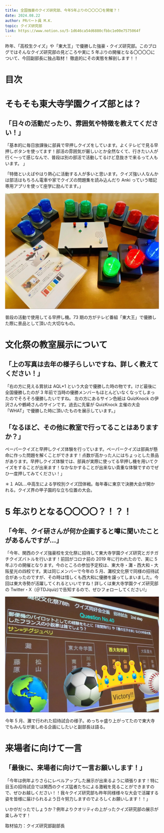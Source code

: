 ```yaml
---
title: 全国強豪のクイズ研究部、今年5年ぶりの〇〇〇〇を開催？！
date: 2024.08.22
author: PRパート員 M.K.
topic: クイズ研究部
link: https://www.notion.so/5-1d646ca54d6880cfbbc1e00e7575064f
---
```


昨年、「高校生クイズ」や「東大王」で優勝した強豪・クイズ研究部。このブログではそんなクイズ研究部の見どころや実に 5 年ぶりの開催となる〇〇〇〇について、今回副部長に独占取材！ 徹底的にその実態を解剖します！！

# 目次

# そもそも東大寺学園クイズ部とは？

## 「日々の活動だったり、雰囲気や特徴を教えてください！」

「基本的に毎日放課後に部員で早押しクイズをしています。よくテレビで見る早押しボタンを使ってます！部活の雰囲気が厳しいとか全然なくて、行きたい人が行く～って感じなんで、普段は別の部活で活動してるけど息抜きで来るって人もいます。 」

「特徴といえばやはり熱心に活動する人が多いと思います。クイズ強い人なんかは部活はもちろん電車や家でクイズの問題集を読み込んだり Anki っていう暗記専用アプリを使って座学に励んでます。」

![普段の活動で使用してる早押し機。73期の方がテレビ番組「東大王」で優勝した際に景品として頂いた大切なもの。](image.webp)

普段の活動で使用してる早押し機。73 期の方がテレビ番組「東大王」で優勝した際に景品として頂いた大切なもの。

# 文化祭の教室展示について

## 「上の写真は去年の様子らしいですね、詳しく教えてください！」

「右の方に見える賞状は AQL\*1 という大会で優勝した時の物です。けど最後に全国優勝したのが 3 年前で当時の優勝メンバーもほとんどいなくなってしまったのでそろそろ優勝したいですね。 左の方にあるサイン色紙は QuizKnock の伊沢さんや鶴崎さんのサインです。過去に先輩が QuizKnock 主催の大会「WHAT」で優勝した時に頂いたものを展示しています。」

## 「なるほど、その他に教室で行ってることはありますか？」

ペーパークイズと早押しクイズ体験を行っています。ペーパークイズは部員が懸命に作った問題を解くことができます！点数が高かった人にはちょっとした景品があります。早押しクイズ体験では、部員が実際に使ってる早押し機を用いてクイズをすることが出来ます！なかなかすることが出来ない貴重な体験ですのでぜひ一度押してみてください！」

＊１ AQL…中高生による学校別クイズ団体戦。毎年春に東京で決勝大会が開かれる。クイズ界の甲子園的な立ち位置の大会。

# 5 年ぶりとなる〇〇〇〇？！？！

## 「今年、クイ研さんが何か企画すると噂に聞いたことがあるんですが...」

「今年、関西のクイズ強豪校を文化祭に招待して東大寺学園クイズ研究とガチガチクイズバトルを行います！前回がコロナ前の 2019 年に行われたので、実に 5 年ぶりの開催となります。今のところの参加予定校は、東大寺・灘・西大和・大阪星光の四校です。実は同じメンバーで今年の 5 月、灘校文化祭で同様の招待試合があったのですが、その時は惜しくも西大和に優勝を譲ってしまいました。今回は東大寺勢が活躍してくれるといいですね！詳しくは東大寺学園クイズ研究部の Twitter・X（＠TDJquiz)で告知するので、ぜひフォローしてください!」

![今年5月、灘で行われた招待試合の様子。めっちゃ盛り上がってたので東大寺でもみんなが楽しめる企画にしたいと副部長は語る。](image%201.webp)

今年 5 月、灘で行われた招待試合の様子。めっちゃ盛り上がってたので東大寺でもみんなが楽しめる企画にしたいと副部長は語る。

# 来場者に向けて一言

## 「最後に、来場者に向けて一言お願いします！」

「今年は例年よりさらにレベルアップした展示が出来るように頑張ります！特に目玉の招待試合では関西のクイズ猛者たちによる激戦を見ることができますので、ぜひお越しください！！我々クイズ研究部も昨年同様様々な大会で活躍する姿を皆様に届けられるよう日々努力しますのでよろしくお願いします！！」

いかがだったでしょうか？例年よりクオリティの上がったクイズ研究部の展示が楽しみです！

取材協力：クイズ研究部副部長
